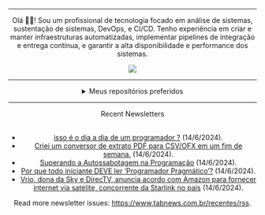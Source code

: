 <div align="center">
<hr>
<p>Olá 👋🏾! Sou um profissional de tecnologia focado em análise de sistemas, sustentação de sistemas, DevOps, e CI/CD. Tenho experiência em criar e manter infraestruturas automatizadas, implementar pipelines de integração e entrega contínua, e garantir a alta disponibilidade e performance dos sistemas.</p>
  <img src="https://media.giphy.com/media/yAGIvCiwPJn5C/giphy.gif">
<hr>
  <details>
  <summary>Meus repositórios preferidos</summary>
  <br />
  Alguns dos meus melhores repositórios:
  <br />
<br />
  <ul><li><a href=https://github.com/RxJSVini/aluratube target="_blank" rel="noopener noreferrer">RxJSVini/aluratube</a> (<b>0</b> ✨ and <b>0</b> 🍴): Aluratube - Desenvolvido durante a imersão React da Alura no final de 2022</li><li><a href=https://github.com/RxJSVini/nlw-ia target="_blank" rel="noopener noreferrer">RxJSVini/nlw-ia</a> (<b>0</b> ✨ and <b>0</b> 🍴): Projeto desenvolvido durante a NLW IA - Usando a API da OPENAI</li>
<li>More coming soon :).</li>
</ul>
  </details>
  <hr/>
    <summary>Recent Newsletters</summary>
  <br />
  <ul>
    <li><a href=https://www.tabnews.com.br/LukeMe/isso-e-o-dia-a-dia-de-um-programador target="_blank" rel="noopener noreferrer">isso é o dia a dia de um programador ?</a> (14/6/2024).</li><li><a href=https://www.tabnews.com.br/waltergalvao/criei-um-conversor-de-extrato-pdf-para-csv-ofx-em-um-fim-de-semana target="_blank" rel="noopener noreferrer">Criei um conversor de extrato PDF para CSV/OFX em um fim de semana.</a> (14/6/2024).</li><li><a href=https://www.tabnews.com.br/eujosmar/superando-a-autossabotagem-na-programacao target="_blank" rel="noopener noreferrer">Superando a Autossabotagem na Programação</a> (14/6/2024).</li><li><a href=https://www.tabnews.com.br/avelinobego/por-que-todo-iniciante-deve-ler-programador-pragmatico target="_blank" rel="noopener noreferrer">Por que todo iniciante DEVE ler ‘Programador Pragmático’?</a> (14/6/2024).</li><li><a href=https://www.tabnews.com.br/NewsletterOficial/vrio-dona-da-sky-e-directv-anuncia-acordo-com-amazon-para-fornecer-internet-via-satelite-concorrente-da-starlink-no-pais target="_blank" rel="noopener noreferrer">Vrio, dona da Sky e DirecTV, anuncia acordo com Amazon para fornecer internet via satélite, concorrente da Starlink no país</a> (14/6/2024).</li>
  </ul>
<p>Read more newsletter issues: <a href="https://www.tabnews.com.br/recentes/rss">https://www.tabnews.com.br/recentes/rss</a>.</p>
  </details>

